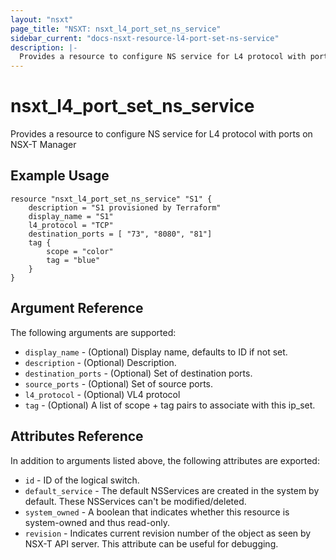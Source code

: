```yaml
---
layout: "nsxt"
page_title: "NSXT: nsxt_l4_port_set_ns_service"
sidebar_current: "docs-nsxt-resource-l4-port-set-ns-service"
description: |-
  Provides a resource to configure NS service for L4 protocol with ports on NSX-T Manager.
---
```


# nsxt_l4_port_set_ns_service

Provides a resource to configure NS service for L4 protocol with ports on NSX-T Manager

## Example Usage

```hcl
resource "nsxt_l4_port_set_ns_service" "S1" {
    description = "S1 provisioned by Terraform"
    display_name = "S1"
    l4_protocol = "TCP"
    destination_ports = [ "73", "8080", "81"]
    tag {
        scope = "color"
        tag = "blue"
    }
}
```

## Argument Reference

The following arguments are supported:

* `display_name` - (Optional) Display name, defaults to ID if not set.
* `description` - (Optional) Description.
* `destination_ports` - (Optional) Set of destination ports.
* `source_ports` - (Optional) Set of source ports.
* `l4_protocol` - (Optional) VL4 protocol
* `tag` - (Optional) A list of scope + tag pairs to associate with this ip_set.

## Attributes Reference

In addition to arguments listed above, the following attributes are exported:

* `id` - ID of the logical switch.
* `default_service` - The default NSServices are created in the system by default. These NSServices can't be modified/deleted.
* `system_owned` - A boolean that indicates whether this resource is system-owned and thus read-only.
* `revision` - Indicates current revision number of the object as seen by NSX-T API server. This attribute can be useful for debugging.
